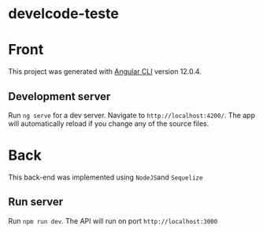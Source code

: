 # develcode-teste

# Front

This project was generated with [Angular CLI](https://github.com/angular/angular-cli) version 12.0.4.

## Development server

Run `ng serve` for a dev server. Navigate to `http://localhost:4200/`. The app will automatically reload if you change any of the source files.

# Back

This back-end was implemented using `NodeJS`and `Sequelize`

## Run server

Run `npm run dev`. The API will run on port `http://localhost:3000`
